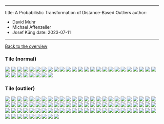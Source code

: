 
---
title: A Probabilistic Transformation of Distance-Based Outliers
author:
  - David Muhr
  - Michael Affenzeller
  - Josef Küng
date: 2023-07-11
---

[Back to the overview](/)

### Tile (normal)

![](/images/tile/normal/35.png)
![](/images/tile/normal/36.png)
![](/images/tile/normal/37.png)
![](/images/tile/normal/38.png)
![](/images/tile/normal/39.png)
![](/images/tile/normal/40.png)
![](/images/tile/normal/41.png)
![](/images/tile/normal/42.png)
![](/images/tile/normal/43.png)
![](/images/tile/normal/44.png)
![](/images/tile/normal/45.png)
![](/images/tile/normal/46.png)
![](/images/tile/normal/47.png)
![](/images/tile/normal/48.png)
![](/images/tile/normal/49.png)
![](/images/tile/normal/50.png)
![](/images/tile/normal/51.png)
![](/images/tile/normal/52.png)
![](/images/tile/normal/53.png)
![](/images/tile/normal/54.png)
![](/images/tile/normal/55.png)
![](/images/tile/normal/56.png)
![](/images/tile/normal/57.png)
![](/images/tile/normal/58.png)
![](/images/tile/normal/59.png)
![](/images/tile/normal/60.png)
![](/images/tile/normal/61.png)
![](/images/tile/normal/62.png)
![](/images/tile/normal/63.png)
![](/images/tile/normal/64.png)
![](/images/tile/normal/65.png)
![](/images/tile/normal/66.png)
![](/images/tile/normal/67.png)

### Tile (outlier)

![](/images/tile/outlier/0.png)
![](/images/tile/outlier/1.png)
![](/images/tile/outlier/10.png)
![](/images/tile/outlier/100.png)
![](/images/tile/outlier/101.png)
![](/images/tile/outlier/102.png)
![](/images/tile/outlier/103.png)
![](/images/tile/outlier/104.png)
![](/images/tile/outlier/105.png)
![](/images/tile/outlier/106.png)
![](/images/tile/outlier/107.png)
![](/images/tile/outlier/108.png)
![](/images/tile/outlier/109.png)
![](/images/tile/outlier/11.png)
![](/images/tile/outlier/110.png)
![](/images/tile/outlier/111.png)
![](/images/tile/outlier/112.png)
![](/images/tile/outlier/113.png)
![](/images/tile/outlier/114.png)
![](/images/tile/outlier/115.png)
![](/images/tile/outlier/116.png)
![](/images/tile/outlier/12.png)
![](/images/tile/outlier/13.png)
![](/images/tile/outlier/14.png)
![](/images/tile/outlier/15.png)
![](/images/tile/outlier/16.png)
![](/images/tile/outlier/17.png)
![](/images/tile/outlier/18.png)
![](/images/tile/outlier/19.png)
![](/images/tile/outlier/2.png)
![](/images/tile/outlier/20.png)
![](/images/tile/outlier/21.png)
![](/images/tile/outlier/22.png)
![](/images/tile/outlier/23.png)
![](/images/tile/outlier/24.png)
![](/images/tile/outlier/25.png)
![](/images/tile/outlier/26.png)
![](/images/tile/outlier/27.png)
![](/images/tile/outlier/28.png)
![](/images/tile/outlier/29.png)
![](/images/tile/outlier/3.png)
![](/images/tile/outlier/30.png)
![](/images/tile/outlier/31.png)
![](/images/tile/outlier/32.png)
![](/images/tile/outlier/33.png)
![](/images/tile/outlier/34.png)
![](/images/tile/outlier/4.png)
![](/images/tile/outlier/5.png)
![](/images/tile/outlier/6.png)
![](/images/tile/outlier/68.png)
![](/images/tile/outlier/69.png)
![](/images/tile/outlier/7.png)
![](/images/tile/outlier/70.png)
![](/images/tile/outlier/71.png)
![](/images/tile/outlier/72.png)
![](/images/tile/outlier/73.png)
![](/images/tile/outlier/74.png)
![](/images/tile/outlier/75.png)
![](/images/tile/outlier/76.png)
![](/images/tile/outlier/77.png)
![](/images/tile/outlier/78.png)
![](/images/tile/outlier/79.png)
![](/images/tile/outlier/8.png)
![](/images/tile/outlier/80.png)
![](/images/tile/outlier/81.png)
![](/images/tile/outlier/82.png)
![](/images/tile/outlier/83.png)
![](/images/tile/outlier/84.png)
![](/images/tile/outlier/85.png)
![](/images/tile/outlier/86.png)
![](/images/tile/outlier/87.png)
![](/images/tile/outlier/88.png)
![](/images/tile/outlier/89.png)
![](/images/tile/outlier/9.png)
![](/images/tile/outlier/90.png)
![](/images/tile/outlier/91.png)
![](/images/tile/outlier/92.png)
![](/images/tile/outlier/93.png)
![](/images/tile/outlier/94.png)
![](/images/tile/outlier/95.png)
![](/images/tile/outlier/96.png)
![](/images/tile/outlier/97.png)
![](/images/tile/outlier/98.png)
![](/images/tile/outlier/99.png)
